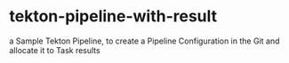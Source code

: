 # tekton-pipeline-with-result
a Sample Tekton Pipeline, to create a Pipeline Configuration in the Git and allocate it to Task results
